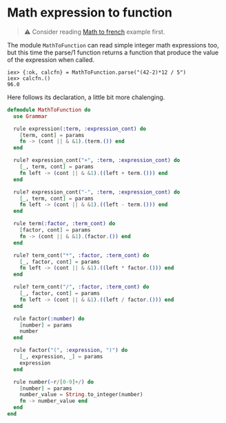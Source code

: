 # Math expression to function

> ⚠️ Consider reading [Math to french](./math_to_french.md) example first.

The module `MathToFunction` can read simple integer math expressions too,
but this time the parse/1 function returns a function that produce the value of the expression when called.

```
iex> {:ok, calcfn} = MathToFunction.parse("(42-2)*12 / 5")
iex> calcfn.()
96.0
```

Here follows its declaration, a little bit more chalenging.

```elixir
defmodule MathToFunction do
  use Grammar

  rule expression(:term, :expression_cont) do
    [term, cont] = params
    fn -> (cont || & &1).(term.()) end
  end

  rule? expression_cont("+", :term, :expression_cont) do
    [_, term, cont] = params
    fn left -> (cont || & &1).((left + term.())) end
  end

  rule? expression_cont("-", :term, :expression_cont) do
    [_, term, cont] = params
    fn left -> (cont || & &1).((left - term.())) end
  end

  rule term(:factor, :term_cont) do
    [factor, cont] = params
    fn -> (cont || & &1).(factor.()) end
  end

  rule? term_cont("*", :factor, :term_cont) do
    [_, factor, cont] = params
    fn left -> (cont || & &1).((left * factor.())) end
  end

  rule? term_cont("/", :factor, :term_cont) do
    [_, factor, cont] = params
    fn left -> (cont || & &1).((left / factor.())) end
  end

  rule factor(:number) do
    [number] = params
    number
  end

  rule factor("(", :expression, ")") do
    [_, expression, _] = params
    expression
  end

  rule number(~r/[0-9]+/) do
    [number] = params
    number_value = String.to_integer(number)
    fn -> number_value end
  end
end
```
